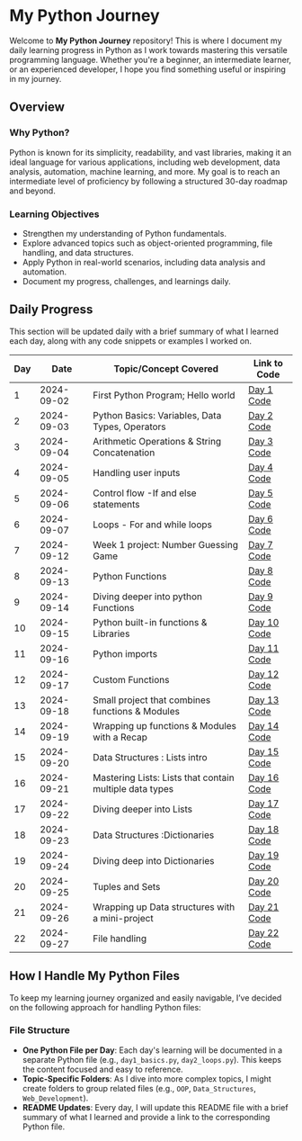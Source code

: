 # My Python Journey

Welcome to **My Python Journey** repository! This is where I document my daily learning progress in Python as I work towards mastering this versatile programming language. Whether you're a beginner, an intermediate learner, or an experienced developer, I hope you find something useful or inspiring in my journey.

## Overview

### Why Python?

Python is known for its simplicity, readability, and vast libraries, making it an ideal language for various applications, including web development, data analysis, automation, machine learning, and more. My goal is to reach an intermediate level of proficiency by following a structured 30-day roadmap and beyond.

### Learning Objectives

- Strengthen my understanding of Python fundamentals.
- Explore advanced topics such as object-oriented programming, file handling, and data structures.
- Apply Python in real-world scenarios, including data analysis and automation.
- Document my progress, challenges, and learnings daily.

## Daily Progress

This section will be updated daily with a brief summary of what I learned each day, along with any code snippets or examples I worked on.

| Day | Date       | Topic/Concept Covered                          | Link to Code         |
|-----|------------|------------------------------------------------|----------------------|
| 1   | 2024-09-02 | First Python Program; Hello world              | [Day 1 Code](day1_intro.py) |
| 2   | 2024-09-03 | Python Basics: Variables, Data Types, Operators| [Day 2 Code](day2_variables_datatypes.py) |
| 3   | 2024-09-04 | Arithmetic Operations & String Concatenation   | [Day 3 Code](day3_arithmetic_operations.py) |
| 4   | 2024-09-05 | Handling user inputs                           | [Day 4 Code](day4_user_input.py) |
|  5  | 2024-09-06 | Control flow -If and else statements           | [Day 5 Code](day5_control_flow.py) |
|  6  | 2024-09-07 | Loops - For and while loops                    | [Day 6 Code](day6_loops.py) |
|  7  | 2024-09-12 | Week 1  project: Number Guessing Game          | [Day 7 Code](day7_week1_proj.py) |
|  8  | 2024-09-13 | Python Functions                               | [Day 8 Code](day8_functions.py) |
|  9  | 2024-09-14 | Diving deeper into python Functions            | [Day 9 Code](day9_funtions&arguments.py) |
|  10 | 2024-09-15 | Python built-in functions & Libraries          | [Day 10 Code](day10_built_in_functions.py) |
|  11 | 2024-09-16 | Python imports                                 | [Day 11 Code](day11_imports.py) |
|  12 | 2024-09-17 | Custom Functions                               | [Day 12 Code](day12_custom_functions.py) |
|  13 | 2024-09-18 | Small project that combines functions & Modules| [Day 13 Code](day13_expense_calculator.py) |
|  14 | 2024-09-19 | Wrapping up functions & Modules with a Recap   | [Day 14 Code](day14_functions_recap.py) |
|  15 | 2024-09-20 | Data Structures : Lists intro                  | [Day 15 Code](day15_lists.py) |
|  16 | 2024-09-21 | Mastering Lists: Lists that contain multiple data types | [Day 16 Code](day16_mastering_lists.py) |
|  17 | 2024-09-22 | Diving deeper into Lists                       | [Day 17 Code](day17_exhausting_lists.py) |
|  18 | 2024-09-23 | Data Structures :Dictionaries                  | [Day 18 Code](day18_dictionaries.py) |
|  19 | 2024-09-24 | Diving deep into Dictionaries                  | [Day 19 Code](day19_advancing_dictionaries.py) |
|  20 | 2024-09-25 | Tuples and Sets                                | [Day 20 Code](day20_tuples.py) |
|  21 | 2024-09-26 | Wrapping up Data structures with a mini-project| [Day 21 Code](day21_wrapping_data-structures.py) |
|  22 | 2024-09-27 | File handling                                  | [Day 22 Code](day22_file_handling.py) |

## How I Handle My Python Files

To keep my learning journey organized and easily navigable, I’ve decided on the following approach for handling Python files:

### File Structure

- **One Python File per Day**: Each day's learning will be documented in a separate Python file (e.g., `day1_basics.py`, `day2_loops.py`). This keeps the content focused and easy to reference.
- **Topic-Specific Folders**: As I dive into more complex topics, I might create folders to group related files (e.g., `OOP`, `Data_Structures`, `Web_Development`).
- **README Updates**: Every day, I will update this README file with a brief summary of what I learned and provide a link to the corresponding Python file.
